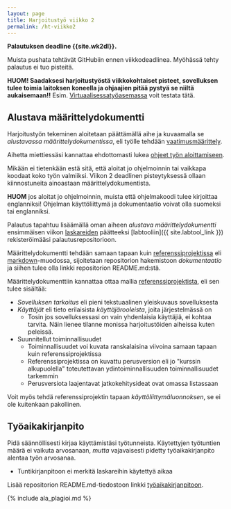 ```yaml
---
layout: page
title: Harjoitustyö viikko 2
permalink: /ht-viikko2
---
```


**Palautuksen deadline {{site.wk2dl}}.**

Muista pushata tehtävät GitHubiin ennen viikkodeadlinea. Myöhässä tehty palautus ei tuo pisteitä.

**HUOM! Saadaksesi harjoitustyöstä viikkokohtaiset pisteet, sovelluksen tulee toimia laitoksen koneella ja ohjaajien pitää pystyä se niiltä aukaisemaan!!** Esim. [Virtuaalisessatyöasemassa](https://vdi.helsinki.fi) voit testata tätä.

## Alustava määrittelydokumentti

Harjoitustyön tekeminen aloitetaan päättämällä aihe ja kuvaamalla se _alustavassa määrittelydokumentissa_, eli työlle tehdään [vaatimusmäärittely](/python/materiaali#vaatimusmäärittely).

Aihetta miettiessäsi kannattaa ehdottomasti lukea [ohjeet työn aloittamiseen](/python/harjoitustyon-aloittaminen).

Mikään ei tietenkään estä sitä, että aloitat jo ohjelmoinnin tai vaikkapa koodaat koko työn valmiiksi. Viikon 2 deadlinen pisteytyksessä ollaan kiinnostuneita ainoastaan määrittelydokumentista.

**HUOM** jos aloitat jo ohjelmoinnin, muista että ohjelmakoodi tulee kirjoittaa englanniksi! Ohjelman käyttöliittymä ja dokumentaatio voivat olla suomeksi tai englanniksi. 

Palautus tapahtuu lisäämällä oman aiheen _alustava määrittelydokumentti_ ensimmäisen viikon [laskareiden](/viikko1#labtool) päätteeksi [labtooliin]({{ site.labtool_link }}) rekisteröimääsi palautusrepositorioon.

Määrittelydokumentti tehdään samaan tapaan kuin [referenssiprojektissa](https://github.com/mluukkai/OtmTodoApp/blob/master/dokumentaatio/vaatimusmaarittely.md) eli [markdown](https://guides.github.com/features/mastering-markdown/)-muodossa, sijoitetaan repositorion hakemistoon _dokumentaatio_ ja siihen tulee olla linkki repositorion README.md:stä.

Määrittelydokumenttiin kannattaa ottaa mallia [referenssiprojektista](https://github.com/mluukkai/OtmTodoApp/blob/master/dokumentaatio/vaatimusmaarittely.md), eli sen tulee sisältää:

- _Sovelluksen tarkoitus_ eli pieni tekstuaalinen yleiskuvaus sovelluksesta
- _Käyttäjät_ eli tieto erilaisista _käyttäjärooleista_, joita järjestelmässä on
  - Tosin jos sovelluksessasi on vain yhdenlaisia käyttäjiä, ei kohtaa tarvita. Näin lienee tilanne monissa harjoitustöiden aiheissa kuten peleissä.
- Suunnitellut toiminnallisuudet
  - Toiminnallisuudet voi kuvata ranskalaisina viivoina samaan tapaan kuin referenssiprojektissa
  - Referenssiprojektissa on kuvattu perusversion eli jo "kurssin alkupuolella" toteutettavan ydintoiminnallisuuden toiminnallisuudet tarkemmin
  - Perusversiota laajentavat jatkokehitysideat ovat omassa listassaan

Voit myös tehdä referenssiprojektin tapaan _käyttöliittymäluonnoksen_, se ei ole kuitenkaan pakollinen.

## Työaikakirjanpito

Pidä säännöllisesti kirjaa käyttämistäsi työtunneista. Käytettyjen työtuntien määrä ei vaikuta arvosanaan, _mutta_ vajavaisesti pidetty työaikakirjanpito alentaa työn arvosanaa.

- Tuntikirjanpitoon ei merkitä laskareihin käytettyä aikaa

Lisää repositorion README.md-tiedostoon linkki [työaikakirjanpitoon](https://github.com/mluukkai/OtmTodoApp/blob/master/dokumentaatio/tuntikirjanpito.md).

{% include ala_plagioi.md %}
